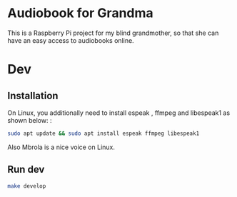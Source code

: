 # Audiobook for Grandma

This is a Raspberry Pi project for my blind grandmother, so that she can have an easy access to audiobooks online.

# Dev

## Installation

On Linux, you additionally need to install espeak , ffmpeg and libespeak1 as shown below: :

```bash
sudo apt update && sudo apt install espeak ffmpeg libespeak1
```

Also Mbrola is a nice voice on Linux.

## Run dev

```bash
make develop
```
